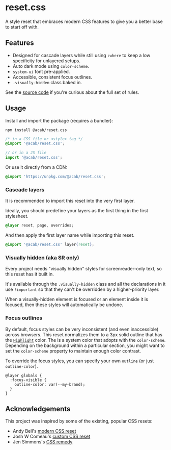 # reset.css

A style reset that embraces modern CSS features to give you a better base to start off with.

## Features

- Designed for cascade layers while still using `:where` to keep a low specificity for unlayered setups.
- Auto dark mode using `color-scheme`.
- `system-ui` font pre-applied.
- Accessible, consistent focus outlines.
- `.visually-hidden` class baked in.

See the [source code](https://github.com/mayank99/reset.css/blob/main/package/index.css) if you're curious about the full set of rules.

## Usage

Install and import the package (requires a bundler):

```shell
npm install @acab/reset.css
```

```css
/* in a CSS file or <style> tag */
@import '@acab/reset.css';
```

```js
// or in a JS file
import '@acab/reset.css';
```

Or use it directly from a CDN:

```css
@import 'https://unpkg.com/@acab/reset.css';
```

### Cascade layers

It is recommended to import this reset into the very first layer.

Ideally, you should predefine your layers as the first thing in the first stylesheet.

```css
@layer reset, page, overrides;
```

And then apply the first layer name while importing this reset.

```css
@import '@acab/reset.css' layer(reset);
```

### Visually hidden (aka SR only)

Every project needs "visually hidden" styles for screenreader-only text, so this reset has it built in.

It's available through the `.visually-hidden` class and all the declarations in it use `!important` so that they can't be overridden by a higher-priority layer.

When a visually-hidden element is focused or an element inside it is focused, then these styles will automatically be undone.

### Focus outlines

By default, focus styles can be very inconsistent (and even inaccessible) across browsers. This reset normalizes them to a 3px solid outline that has the [`Highlight`](https://www.w3.org/TR/css-color-4/#system-color-values) color. The is a system color that adopts with the `color-scheme`. Depending on the background within a particular section, you might want to set the `color-scheme` property to maintain enough color contrast.

To override the focus styles, you can specify your own `outline` (or just `outline-color`).
```
@layer globals {
  :focus-visible {
    outline-color: var(--my-brand);
  }
}
```

## Acknowledgements

This project was inspired by some of the existing, popular CSS resets:

- Andy Bell's [modern CSS reset](https://piccalil.li/blog/a-modern-css-reset/)
- Josh W Comeau's [custom CSS reset](https://www.joshwcomeau.com/css/custom-css-reset/)
- Jen Simmons's [CSS remedy](https://github.com/jensimmons/cssremedy)
